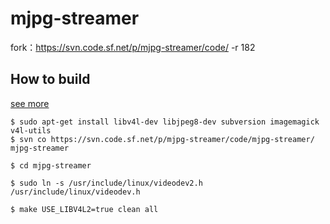 mjpg-streamer
======
fork：https://svn.code.sf.net/p/mjpg-streamer/code/ -r 182

How to build
---
[see more](https://github.com/meinside/rpi-mjpg-streamer)

	$ sudo apt-get install libv4l-dev libjpeg8-dev subversion imagemagick v4l-utils
	$ svn co https://svn.code.sf.net/p/mjpg-streamer/code/mjpg-streamer/ mjpg-streamer

	$ cd mjpg-streamer

	$ sudo ln -s /usr/include/linux/videodev2.h /usr/include/linux/videodev.h

	$ make USE_LIBV4L2=true clean all